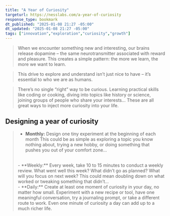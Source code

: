 ```yaml
---
title: "A Year of Curiosity"
targeturl: https://nesslabs.com/a-year-of-curiosity
response_type: bookmark
dt_published: "2025-01-08 21:27 -05:00"
dt_updated: "2025-01-08 21:27 -05:00"
tags: ["innovation","exploration","curiosity","growth"]
---
```


> When we encounter something new and interesting, our brains release dopamine – the same neurotransmitter associated with reward and pleasure. This creates a simple pattern: the more we learn, the more we want to learn.

> This drive to explore and understand isn’t just nice to have – it’s essential to who we are as humans.

> There’s no single “right” way to be curious. Learning practical skills like coding or cooking, diving into topics like history or science, joining groups of people who share your interests… These are all great ways to inject more curiosity into your life.

## Designing a year of curiosity

> - **Monthly:** Design one tiny experiment at the beginning of each month This could be as simple as exploring a topic you know nothing about, trying a new hobby, or doing something that pushes you out of your comfort zone...  
> <br>
> - **Weekly:** Every week, take 10 to 15 minutes to conduct a weekly review. What went well this week? What didn’t go as planned? What will you focus on next week? This could mean doubling down on what worked or tweaking something that didn’t...  
> <br>
> - **Daily:** Create at least one moment of curiosity in your day, no matter how small. Experiment with a new recipe or tool, have one meaningful conversation, try a journaling prompt, or take a different route to work. Even one minute of curiosity a day can add up to a much richer life.